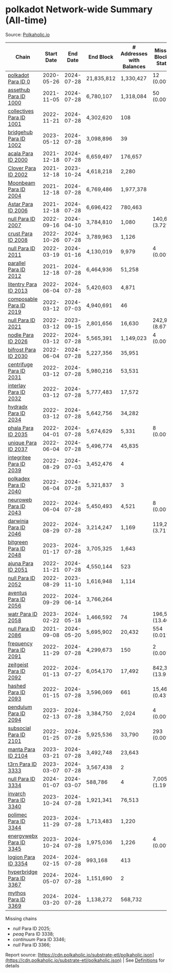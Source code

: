 # polkadot Network-wide Summary (All-time)

Source: [Polkaholic.io](https://polkaholic.io)


| Chain            | Start Date | End Date | End Block | # Addresses with Balances | Missing Blocks / Status |
| ---------------- | ---------- | ---------| --------- | ------------------------- | ----------------------- |
| [polkadot Para ID 0](/polkadot/0-polkadot) | 2020-05-26 | 2024-07-28 | 21,835,812 |  1,330,427 | 12 (0.00%)  |
| [assethub Para ID 1000](/polkadot/1000-assethub) | 2021-11-05 | 2024-07-28 | 6,780,107 |  1,318,084 | 50 (0.00%)  |
| [collectives Para ID 1001](/polkadot/1001-collectives) | 2022-11-21 | 2024-07-28 | 4,302,620 |  108 |    |
| [bridgehub Para ID 1002](/polkadot/1002-bridgehub) | 2023-05-12 | 2024-07-28 | 3,098,896 |  39 |    |
| [acala Para ID 2000](/polkadot/2000-acala) | 2021-12-18 | 2024-07-28 | 6,659,497 |  176,657 |    |
| [Clover Para ID 2002](/polkadot/2002-clover) | 2021-12-18 | 2023-10-24 | 4,618,218 |  2,280 |    |
| [Moonbeam Para ID 2004](/polkadot/2004-moonbeam) | 2021-12-18 | 2024-07-28 | 6,769,486 |  1,977,378 |    |
| [Astar Para ID 2006](/polkadot/2006-astar) | 2021-12-18 | 2024-07-28 | 6,696,422 |  780,463 |    |
| [null Para ID 2007](/polkadot/2007-kapex) | 2022-09-16 | 2024-04-10 | 3,784,810 |  1,080 | 140,668 (3.72%)  |
| [crust Para ID 2008](/polkadot/2008-crust) | 2022-10-26 | 2024-07-28 | 3,789,963 |  1,126 |    |
| [null Para ID 2011](/polkadot/2011-equilibrium) | 2022-03-19 | 2024-01-16 | 4,130,019 |  9,979 | 4 (0.00%)  |
| [parallel Para ID 2012](/polkadot/2012-parallel) | 2021-12-18 | 2024-07-28 | 6,464,936 |  51,258 |    |
| [litentry Para ID 2013](/polkadot/2013-litentry) | 2022-06-04 | 2024-07-28 | 5,420,603 |  4,871 |    |
| [composable Para ID 2019](/polkadot/2019-composable) | 2022-03-12 | 2024-07-03 | 4,940,691 |  46 |    |
| [null Para ID 2021](/polkadot/2021-efinity) | 2022-03-12 | 2023-09-15 | 2,801,656 |  16,630 | 242,949 (8.67%)  |
| [nodle Para ID 2026](/polkadot/2026-nodle) | 2022-03-12 | 2024-07-28 | 5,565,391 |  1,149,023 | 4 (0.00%)  |
| [bifrost Para ID 2030](/polkadot/2030-bifrost) | 2022-06-04 | 2024-07-28 | 5,227,356 |  35,951 |    |
| [centrifuge Para ID 2031](/polkadot/2031-centrifuge) | 2022-03-12 | 2024-07-28 | 5,980,216 |  53,531 |    |
| [interlay Para ID 2032](/polkadot/2032-interlay) | 2022-03-12 | 2024-07-28 | 5,777,483 |  17,572 |    |
| [hydradx Para ID 2034](/polkadot/2034-hydradx) | 2022-03-12 | 2024-07-28 | 5,642,756 |  34,282 |    |
| [phala Para ID 2035](/polkadot/2035-phala) | 2022-04-01 | 2024-07-28 | 5,674,629 |  5,331 | 8 (0.00%)  |
| [unique Para ID 2037](/polkadot/2037-unique) | 2022-06-04 | 2024-07-28 | 5,496,774 |  45,835 |    |
| [integritee Para ID 2039](/polkadot/2039-integritee) | 2022-08-29 | 2024-07-03 | 3,452,476 |  4 |    |
| [polkadex Para ID 2040](/polkadot/2040-polkadex) | 2022-06-04 | 2024-07-28 | 5,321,837 |  3 |    |
| [neuroweb Para ID 2043](/polkadot/2043-neuroweb) | 2022-06-04 | 2024-07-28 | 5,450,493 |  4,521 | 8 (0.00%)  |
| [darwinia Para ID 2046](/polkadot/2046-darwinia) | 2022-08-29 | 2024-07-28 | 3,214,247 |  1,169 | 119,220 (3.71%)  |
| [bitgreen Para ID 2048](/polkadot/2048-bitgreen) | 2023-01-17 | 2024-07-28 | 3,705,325 |  1,643 |    |
| [ajuna Para ID 2051](/polkadot/2051-ajuna) | 2022-11-21 | 2024-07-28 | 4,550,144 |  523 |    |
| [null Para ID 2052](/polkadot/2052-polkadot-parathread-2052) | 2022-08-29 | 2023-11-10 | 1,616,948 |  1,114 |    |
| [aventus Para ID 2056](/polkadot/2056-aventus) | 2022-09-29 | 2024-06-14 | 3,766,264 |   |    |
| [watr Para ID 2058](/polkadot/2058-watr) | 2023-02-22 | 2024-05-18 | 1,466,592 |  74 | 196,567 (13.40%)  |
| [null Para ID 2086](/polkadot/2086-kilt) | 2021-09-08 | 2024-05-20 | 5,695,902 |  20,432 | 554 (0.01%)  |
| [frequency Para ID 2091](/polkadot/2091-frequency) | 2022-11-29 | 2024-07-28 | 4,299,673 |  150 | 2 (0.00%)  |
| [zeitgeist Para ID 2092](/polkadot/2092-zeitgeist) | 2022-01-13 | 2024-07-27 | 6,054,170 |  17,492 | 842,317 (13.91%)  |
| [hashed Para ID 2093](/polkadot/2093-hashed) | 2022-01-15 | 2024-07-28 | 3,596,069 |  661 | 15,466 (0.43%)  |
| [pendulum Para ID 2094](/polkadot/2094-pendulum) | 2023-02-13 | 2024-07-28 | 3,384,750 |  2,024 | 4 (0.00%)  |
| [subsocial Para ID 2101](/polkadot/2101-subsocial) | 2022-01-25 | 2024-07-28 | 5,925,536 |  33,790 | 293 (0.00%)  |
| [manta Para ID 2104](/polkadot/2104-manta) | 2023-03-21 | 2024-07-28 | 3,492,748 |  23,643 |    |
| [t3rn Para ID 3333](/polkadot/3333-t3rn) | 2023-03-07 | 2024-07-28 | 3,567,438 |  2 |    |
| [null Para ID 3334](/polkadot/3334-polkadot-parathread-3334) | 2024-01-07 | 2024-03-07 | 588,786 |  4 | 7,005 (1.19%)  |
| [invarch Para ID 3340](/polkadot/3340-invarch) | 2023-10-24 | 2024-07-28 | 1,921,341 |  76,513 |    |
| [polimec Para ID 3344](/polkadot/3344-polimec) | 2023-11-29 | 2024-07-28 | 1,713,483 |  1,220 |    |
| [energywebx Para ID 3345](/polkadot/3345-energywebx) | 2023-10-24 | 2024-07-28 | 1,975,036 |  1,226 | 4 (0.00%)  |
| [logion Para ID 3354](/polkadot/3354-logion) | 2024-02-15 | 2024-07-28 | 993,168 |  413 |    |
| [hyperbridge Para ID 3367](/polkadot/3367-hyperbridge) | 2024-05-07 | 2024-07-28 | 1,151,690 |  2 |    |
| [mythos Para ID 3369](/polkadot/3369-mythos) | 2024-03-20 | 2024-07-28 | 1,138,272 |  568,732 |    |

Missing chains


* *null* Para ID 2025; 
* *peaq* Para ID 3338; 
* *continuum* Para ID 3346; 
* *null* Para ID 3366; 

Report source: [https://cdn.polkaholic.io/substrate-etl/polkaholic.json](https://cdn.polkaholic.io/substrate-etl/polkaholic.json) | See [Definitions](/DEFINITIONS.md) for details
